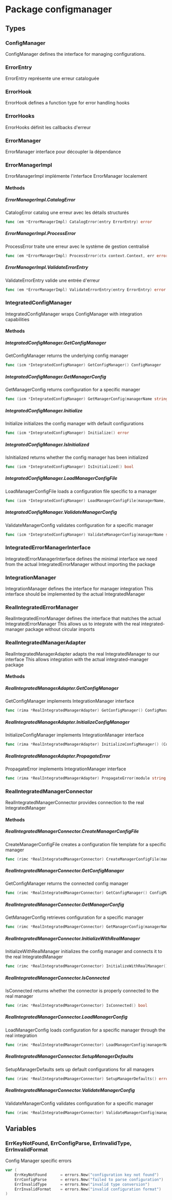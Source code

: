 # Package configmanager

## Types

### ConfigManager

ConfigManager defines the interface for managing configurations.


### ErrorEntry

ErrorEntry représente une erreur cataloguée


### ErrorHook

ErrorHook defines a function type for error handling hooks


### ErrorHooks

ErrorHooks définit les callbacks d'erreur


### ErrorManager

ErrorManager interface pour découpler la dépendance


### ErrorManagerImpl

ErrorManagerImpl implémente l'interface ErrorManager localement


#### Methods

##### ErrorManagerImpl.CatalogError

CatalogError catalog une erreur avec les détails structurés


```go
func (em *ErrorManagerImpl) CatalogError(entry ErrorEntry) error
```

##### ErrorManagerImpl.ProcessError

ProcessError traite une erreur avec le système de gestion centralisé


```go
func (em *ErrorManagerImpl) ProcessError(ctx context.Context, err error, component, operation string, hooks *ErrorHooks) error
```

##### ErrorManagerImpl.ValidateErrorEntry

ValidateErrorEntry valide une entrée d'erreur


```go
func (em *ErrorManagerImpl) ValidateErrorEntry(entry ErrorEntry) error
```

### IntegratedConfigManager

IntegratedConfigManager wraps ConfigManager with integration capabilities


#### Methods

##### IntegratedConfigManager.GetConfigManager

GetConfigManager returns the underlying config manager


```go
func (icm *IntegratedConfigManager) GetConfigManager() ConfigManager
```

##### IntegratedConfigManager.GetManagerConfig

GetManagerConfig returns configuration for a specific manager


```go
func (icm *IntegratedConfigManager) GetManagerConfig(managerName string) (map[string]interface{}, error)
```

##### IntegratedConfigManager.Initialize

Initialize initializes the config manager with default configurations


```go
func (icm *IntegratedConfigManager) Initialize() error
```

##### IntegratedConfigManager.IsInitialized

IsInitialized returns whether the config manager has been initialized


```go
func (icm *IntegratedConfigManager) IsInitialized() bool
```

##### IntegratedConfigManager.LoadManagerConfigFile

LoadManagerConfigFile loads a configuration file specific to a manager


```go
func (icm *IntegratedConfigManager) LoadManagerConfigFile(managerName, configPath string) error
```

##### IntegratedConfigManager.ValidateManagerConfig

ValidateManagerConfig validates configuration for a specific manager


```go
func (icm *IntegratedConfigManager) ValidateManagerConfig(managerName string, requiredKeys []string) error
```

### IntegratedErrorManagerInterface

IntegratedErrorManagerInterface defines the minimal interface we need
from the actual IntegratedErrorManager without importing the package


### IntegrationManager

IntegrationManager defines the interface for manager integration
This interface should be implemented by the actual IntegratedManager


### RealIntegratedErrorManager

RealIntegratedErrorManager defines the interface that matches the actual IntegratedErrorManager
This allows us to integrate with the real integrated-manager package without circular imports


### RealIntegratedManagerAdapter

RealIntegratedManagerAdapter adapts the real IntegratedManager to our interface
This allows integration with the actual integrated-manager package


#### Methods

##### RealIntegratedManagerAdapter.GetConfigManager

GetConfigManager implements IntegrationManager interface


```go
func (rima *RealIntegratedManagerAdapter) GetConfigManager() ConfigManager
```

##### RealIntegratedManagerAdapter.InitializeConfigManager

InitializeConfigManager implements IntegrationManager interface


```go
func (rima *RealIntegratedManagerAdapter) InitializeConfigManager() (ConfigManager, error)
```

##### RealIntegratedManagerAdapter.PropagateError

PropagateError implements IntegrationManager interface


```go
func (rima *RealIntegratedManagerAdapter) PropagateError(module string, err error, context map[string]interface{})
```

### RealIntegratedManagerConnector

RealIntegratedManagerConnector provides connection to the real IntegratedManager


#### Methods

##### RealIntegratedManagerConnector.CreateManagerConfigFile

CreateManagerConfigFile creates a configuration file template for a specific manager


```go
func (rimc *RealIntegratedManagerConnector) CreateManagerConfigFile(managerName, configPath, fileType string) error
```

##### RealIntegratedManagerConnector.GetConfigManager

GetConfigManager returns the connected config manager


```go
func (rimc *RealIntegratedManagerConnector) GetConfigManager() ConfigManager
```

##### RealIntegratedManagerConnector.GetManagerConfig

GetManagerConfig retrieves configuration for a specific manager


```go
func (rimc *RealIntegratedManagerConnector) GetManagerConfig(managerName string) (map[string]interface{}, error)
```

##### RealIntegratedManagerConnector.InitializeWithRealManager

InitializeWithRealManager initializes the config manager and connects it to the real IntegratedManager


```go
func (rimc *RealIntegratedManagerConnector) InitializeWithRealManager() (ConfigManager, error)
```

##### RealIntegratedManagerConnector.IsConnected

IsConnected returns whether the connector is properly connected to the real manager


```go
func (rimc *RealIntegratedManagerConnector) IsConnected() bool
```

##### RealIntegratedManagerConnector.LoadManagerConfig

LoadManagerConfig loads configuration for a specific manager through the real integration


```go
func (rimc *RealIntegratedManagerConnector) LoadManagerConfig(managerName, configPath, fileType string) error
```

##### RealIntegratedManagerConnector.SetupManagerDefaults

SetupManagerDefaults sets up default configurations for all managers


```go
func (rimc *RealIntegratedManagerConnector) SetupManagerDefaults() error
```

##### RealIntegratedManagerConnector.ValidateManagerConfig

ValidateManagerConfig validates configuration for a specific manager


```go
func (rimc *RealIntegratedManagerConnector) ValidateManagerConfig(managerName string, requiredKeys []string) error
```

## Variables

### ErrKeyNotFound, ErrConfigParse, ErrInvalidType, ErrInvalidFormat

Config Manager specific errors


```go
var (
	ErrKeyNotFound		= errors.New("configuration key not found")
	ErrConfigParse		= errors.New("failed to parse configuration")
	ErrInvalidType		= errors.New("invalid type conversion")
	ErrInvalidFormat	= errors.New("invalid configuration format")
)
```

